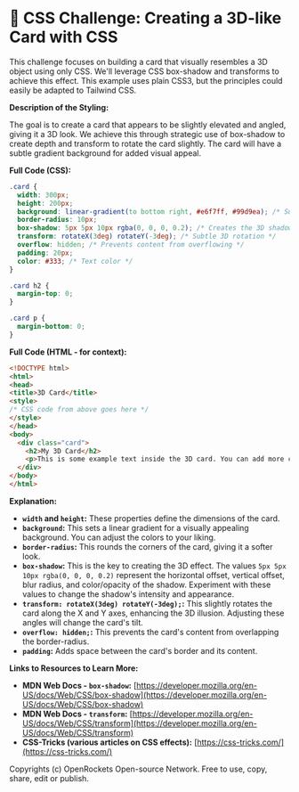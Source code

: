 # 🐞 CSS Challenge:  Creating a 3D-like Card with CSS


This challenge focuses on building a card that visually resembles a 3D object using only CSS. We'll leverage CSS box-shadow and transforms to achieve this effect.  This example uses plain CSS3, but the principles could easily be adapted to Tailwind CSS.

**Description of the Styling:**

The goal is to create a card that appears to be slightly elevated and angled, giving it a 3D look.  We achieve this through strategic use of box-shadow to create depth and transform to rotate the card slightly. The card will have a subtle gradient background for added visual appeal.

**Full Code (CSS):**

```css
.card {
  width: 300px;
  height: 200px;
  background: linear-gradient(to bottom right, #e6f7ff, #99d9ea); /* Subtle blue gradient */
  border-radius: 10px;
  box-shadow: 5px 5px 10px rgba(0, 0, 0, 0.2); /* Creates the 3D shadow */
  transform: rotateX(3deg) rotateY(-3deg); /* Subtle 3D rotation */
  overflow: hidden; /* Prevents content from overflowing */
  padding: 20px;
  color: #333; /* Text color */
}

.card h2 {
  margin-top: 0;
}

.card p {
  margin-bottom: 0;
}
```

**Full Code (HTML - for context):**

```html
<!DOCTYPE html>
<html>
<head>
<title>3D Card</title>
<style>
/* CSS code from above goes here */
</style>
</head>
<body>
  <div class="card">
    <h2>My 3D Card</h2>
    <p>This is some example text inside the 3D card. You can add more content here as needed.</p>
  </div>
</body>
</html>
```


**Explanation:**

* **`width` and `height`:** These properties define the dimensions of the card.
* **`background`:**  This sets a linear gradient for a visually appealing background. You can adjust the colors to your liking.
* **`border-radius`:** This rounds the corners of the card, giving it a softer look.
* **`box-shadow`:** This is the key to creating the 3D effect. The values `5px 5px 10px rgba(0, 0, 0, 0.2)` represent the horizontal offset, vertical offset, blur radius, and color/opacity of the shadow.  Experiment with these values to change the shadow's intensity and appearance.
* **`transform: rotateX(3deg) rotateY(-3deg);`:** This slightly rotates the card along the X and Y axes, enhancing the 3D illusion.  Adjusting these angles will change the card's tilt.
* **`overflow: hidden;`:** This prevents the card's content from overlapping the border-radius.
* **`padding`:** Adds space between the card's border and its content.

**Links to Resources to Learn More:**

* **MDN Web Docs - `box-shadow`:** [https://developer.mozilla.org/en-US/docs/Web/CSS/box-shadow](https://developer.mozilla.org/en-US/docs/Web/CSS/box-shadow)
* **MDN Web Docs - `transform`:** [https://developer.mozilla.org/en-US/docs/Web/CSS/transform](https://developer.mozilla.org/en-US/docs/Web/CSS/transform)
* **CSS-Tricks (various articles on CSS effects):** [https://css-tricks.com/](https://css-tricks.com/)


Copyrights (c) OpenRockets Open-source Network. Free to use, copy, share, edit or publish.

